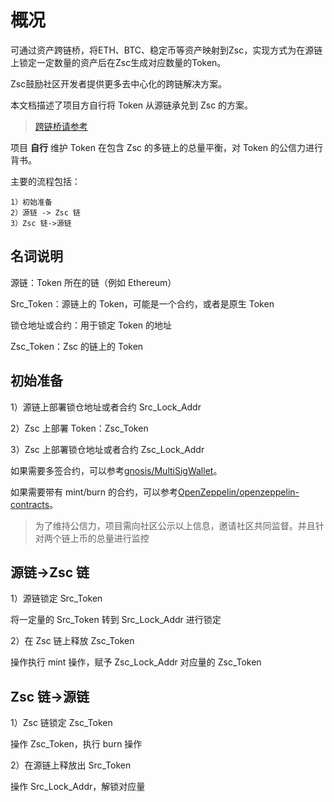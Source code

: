 # 概况

可通过资产跨链桥，将ETH、BTC、稳定币等资产映射到Zsc，实现方式为在源链上锁定一定数量的资产后在Zsc生成对应数量的Token。

Zsc鼓励社区开发者提供更多去中心化的跨链解决方案。

本文档描述了项目方自行将 Token 从源链承兑到 Zsc 的方案。

> [跨链桥请参考](./hecobridge.md)

项目 **自行** 维护 Token 在包含 Zsc 的多链上的总量平衡，对 Token 的公信力进行背书。

主要的流程包括：

```
1）初始准备
2）源链 -> Zsc 链
3）Zsc 链->源链
```

## 名词说明

源链：Token 所在的链（例如 Ethereum）

Src_Token：源链上的 Token，可能是一个合约，或者是原生 Token

锁仓地址或合约：用于锁定 Token 的地址

Zsc_Token：Zsc 的链上的 Token

## 初始准备

1）源链上部署锁仓地址或者合约 Src_Lock_Addr

2）Zsc 上部署 Token：Zsc_Token

3）Zsc 上部署锁仓地址或者合约 Zsc_Lock_Addr

如果需要多签合约，可以参考[gnosis/MultiSigWallet](https://github.com/gnosis/MultiSigWallet)。

如果需要带有 mint/burn 的合约，可以参考[OpenZeppelin/openzeppelin-contracts](https://github.com/OpenZeppelin/openzeppelin-contracts/tree/master/contracts/token/ERC20)。

> 为了维持公信力，项目需向社区公示以上信息，邀请社区共同监督。并且针对两个链上币的总量进行监控

## 源链->Zsc 链

1）源链锁定 Src_Token

将一定量的 Src_Token 转到 Src_Lock_Addr 进行锁定

2）在 Zsc 链上释放 Zsc_Token

操作执行 mint 操作，赋予 Zsc_Lock_Addr 对应量的 Zsc_Token

## Zsc 链->源链

1）Zsc 链锁定 Zsc_Token

操作 Zsc_Token，执行 burn 操作

2）在源链上释放出 Src_Token

操作 Src_Lock_Addr，解锁对应量
